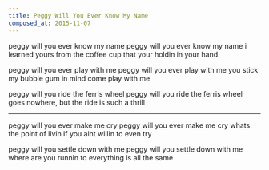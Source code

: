 ```yaml
---
title: Peggy Will You Ever Know My Name
composed_at: 2015-11-07
---
```


peggy will you ever know my name
peggy will you ever know my name
i learned yours from the coffee cup that your holdin in your hand

peggy will you ever play with me
peggy will you ever play with me
you stick my bubble gum in mind come play with me

peggy will you ride the ferris wheel
peggy will you ride the ferris wheel
goes nowhere, but the ride is such a thrill

---

peggy will you ever make me cry
peggy will you ever make me cry
whats the point of livin if you aint willin to even try

peggy will you settle down with me
peggy will you settle down with me
where are you runnin to everything is all the same


